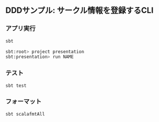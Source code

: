 ## DDDサンプル: サークル情報を登録するCLI

### アプリ実行

```bash
sbt

sbt:root> project presentation
sbt:presentation> run NAME
```

### テスト

```bash
sbt test
```


### フォーマット

```bash
sbt scalafmtAll
```
